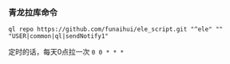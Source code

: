 ### 青龙拉库命令

```shell
ql repo https://github.com/funaihui/ele_script.git "^ele" "" "USER|common|ql|sendNotify1"
```

定时的话，每天0点拉一次 `0 0 * * *`
